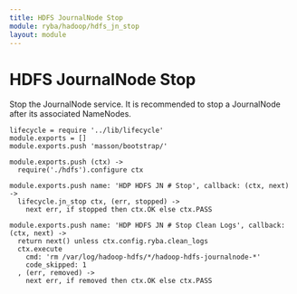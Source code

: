 ```yaml
---
title: HDFS JournalNode Stop
module: ryba/hadoop/hdfs_jn_stop
layout: module
---
```


# HDFS JournalNode Stop

Stop the JournalNode service. It is recommended to stop a JournalNode after its 
associated NameNodes.

    lifecycle = require '../lib/lifecycle'
    module.exports = []
    module.exports.push 'masson/bootstrap/'

    module.exports.push (ctx) ->
      require('./hdfs').configure ctx

    module.exports.push name: 'HDP HDFS JN # Stop', callback: (ctx, next) ->
      lifecycle.jn_stop ctx, (err, stopped) ->
        next err, if stopped then ctx.OK else ctx.PASS

    module.exports.push name: 'HDP HDFS JN # Stop Clean Logs', callback: (ctx, next) ->
      return next() unless ctx.config.ryba.clean_logs
      ctx.execute
        cmd: 'rm /var/log/hadoop-hdfs/*/hadoop-hdfs-journalnode-*'
        code_skipped: 1
      , (err, removed) ->
        next err, if removed then ctx.OK else ctx.PASS
